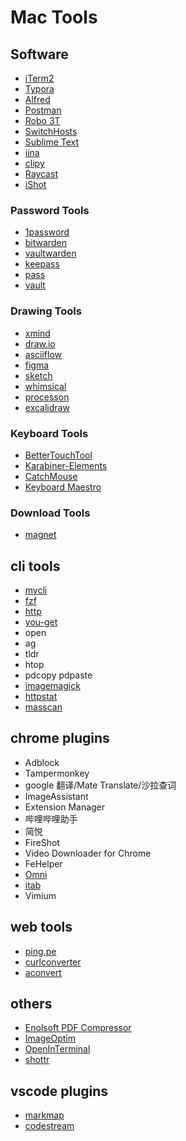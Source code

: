 # Mac Tools

## Software

- [iTerm2](https://github.com/gnachman/iTerm2)
- [Typora](https://www.typora.io/)
- [Alfred](https://www.alfredapp.com/)
- [Postman](https://www.getpostman.com/)
- [Robo 3T](https://robomongo.org/)
- [SwitchHosts](https://github.com/oldj/SwitchHosts)
- [Sublime Text](https://www.sublimetext.com/)
- [iina](https://github.com/iina/iina)
- [clipy](https://clipy-app.com/)
- [Raycast](https://www.raycast.com/)
- [iShot](https://apps.apple.com/cn/app/ishot-%E4%BC%98%E7%A7%80%E7%9A%84%E6%88%AA%E5%9B%BE%E8%B4%B4%E5%9B%BE%E5%BD%95%E5%B1%8F%E5%BD%95%E9%9F%B3ocr%E7%BF%BB%E8%AF%91%E5%8F%96%E8%89%B2%E6%A0%87%E6%B3%A8%E5%B7%A5%E5%85%B7/id1485844094?mt=12)

### Password Tools

- [1password](https://1password.com/)
- [bitwarden](https://bitwarden.com/)
- [vaultwarden](https://github.com/dani-garcia/vaultwarden)
- [keepass](https://keepass.info/)
- [pass](https://www.passwordstore.org/)
- [vault](https://www.vaultproject.io/)

### Drawing Tools

- [xmind](https://www.xmind.net/)
- [draw.io](https://app.diagrams.net/)
- [asciiflow](https://asciiflow.com/)
- [figma](https://www.figma.com/)
- [sketch](https://www.sketch.com/)
- [whimsical](https://whimsical.com/)
- [processon](https://www.processon.com/)
- [excalidraw](https://excalidraw.com/)

### Keyboard Tools

- [BetterTouchTool](https://folivora.ai/)
- [Karabiner-Elements](https://karabiner-elements.pqrs.org/)
- [CatchMouse](https://github.com/round/CatchMouse)
- [Keyboard Maestro](https://www.keyboardmaestro.com/)

### Download Tools

- [magnet](https://magnet.crowdcafe.com/)

## cli tools

- [mycli](https://github.com/dbcli/mycli)
- [fzf](https://github.com/junegunn/fzf)
- [http](https://github.com/jakubroztocil/httpie)
- [you-get](https://github.com/soimort/you-get)
- open
- ag
- tldr
- htop
- pdcopy pdpaste
- [imagemagick](https://imagemagick.org/)
- [httpstat](https://github.com/davecheney/httpstat)
- [masscan](https://github.com/robertdavidgraham/masscan)

## chrome plugins

- Adblock
- Tampermonkey
- google 翻译/Mate Translate/沙拉查词
- ImageAssistant
- Extension Manager
- 哔哩哔哩助手
- 简悦
- FireShot
- Video Downloader for Chrome
- FeHelper
- [Omni](/chrome/Omni.md)
- [itab](https://www.itab.link/)
- Vimium

## web tools

- [ping.pe](http://ping.pe/)
- [curlconverter](https://github.com/NickCarneiro/curlconverter)
- [aconvert](https://www.aconvert.com/)

## others

- [Enolsoft PDF Compressor](https://www.enolsoft.com/pdf-compressor-for-mac.html)
- [ImageOptim](https://imageoptim.com/mac)
- [OpenInTerminal](https://github.com/Ji4n1ng/OpenInTerminal)
- [shottr](https://shottr.cc/)

## vscode plugins

- [markmap](https://github.com/markmap/markmap)
- [codestream](https://www.codestream.com/)
